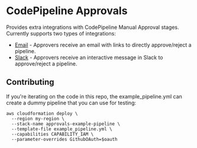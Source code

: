 # CodePipeline Approvals
Provides extra integrations with CodePipeline Manual Approval stages. Currently supports two types of integrations:
* [Email](email_approval.md) - Approvers receive an email with links to directly approve/reject a pipeline.
* [Slack](slack_approval.md) - Approvers receive an interactive message in Slack to approve/reject a pipeline.


## Contributing
If you're iterating on the code in this repo, the example_pipeline.yml can create a dummy pipeline that you can use for testing:
```console
aws cloudformation deploy \
  --region my-region \
  --stack-name approvals-example-pipeline \
  --template-file example_pipeline.yml \
  --capabilities CAPABILITY_IAM \
  --parameter-overrides GithubOAuth=$oauth
```
